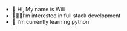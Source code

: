 - 👋 Hi, My name is Will 
- 👨🏽‍💻I’m interested in full stack development 
- 🐣 I’m currently learning python

<!---
sgtbackbone/sgtbackbone is a ✨ special ✨ repository because its `README.md` (this file) appears on your GitHub profile.
You can click the Preview link to take a look at your changes.
--->
